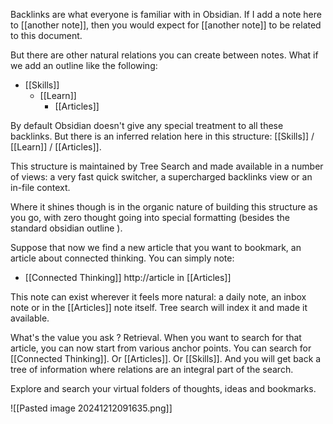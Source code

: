 Backlinks are what everyone is familiar with in Obsidian. If I add a note here to [[another note]], then you would expect for [[another note]] to be related to this document.

But there are other natural relations you can create between notes. What if we add an outline like the following:

- [[Skills]]
	- [[Learn]]
		- [[Articles]]

By default Obsidian doesn't give any special treatment to all these backlinks. But there is an inferred relation here in this structure: [[Skills]] / [[Learn]] / [[Articles]].

This structure is maintained by Tree Search and made available in a number of views: a very fast quick switcher, a supercharged backlinks view or an in-file context.

Where it shines though is in the organic nature of building this structure as you go, with zero thought going into special formatting (besides the standard obsidian outline ). 

Suppose that now we find a new article that you want to bookmark, an article about connected thinking. You can simply note:

- [[Connected Thinking]] http://article in [[Articles]]

This note can exist wherever it feels more natural: a daily note, an inbox note or in the [[Articles]] note itself. Tree search will index it and made it available.

What's the value you ask ? Retrieval. When you want to search for that article, you can now start from various anchor points. You can search for [[Connected Thinking]]. Or [[Articles]]. Or [[Skills]]. And you will get back a tree of information where relations are an integral part of the search.

Explore and search your virtual folders of thoughts, ideas and bookmarks.

![[Pasted image 20241212091635.png]]